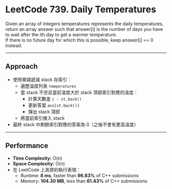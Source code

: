 # LeetCode 739. Daily Temperatures
Given an array of integers temperatures represents the daily temperatures,<br>
return an array answer such that answer[i] is the number of days you have to wait after the ith day to get a warmer temperature.<br>
If there is no future day for which this is possible, keep answer[i] == 0 instead.

----

## Approach
- 使用單調遞減 stack 存索引：
  - 遍歷溫度列表 `temperatures`
  - 當 stack 不空且當前溫度大於 stack 頂部索引對應的溫度：
    - 計算天數差 `i - st.back()`
    - 更新答案 `ans[st.back()]`
    - 彈出 stack 頂部
  - 將當前索引推入 stack
- 最終 stack 中剩餘索引對應的答案為 0（之後不會有更高溫度）

---

## Performance
- **Time Complexity:** O(n)  
- **Space Complexity:** O(n)  
- 在 LeetCode 上測資的執行表現：  
  - Runtime: **8 ms**, faster than **96.83%** of C++ submissions  
  - Memory: **104.30 MB**, less than **61.43%** of C++ submissions  
